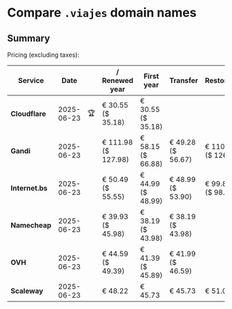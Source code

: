 # Compare `.viajes` domain names

## Summary

Pricing (excluding taxes):

| Service | Date |  | / Renewed year | First year | Transfer | Restoration |
|--|--|--|--|--|--|--|
| **Cloudflare** | 2025-06-23 | 🏆 | € 30.55<br>($ 35.18) | € 30.55<br>($ 35.18) |  |  |
| **Gandi** | 2025-06-23 |  | € 111.98<br>($ 127.98) | € 58.15<br>($ 66.88) | € 49.28<br>($ 56.67) | € 110.41<br>($ 126.97) |
| **Internet.bs** | 2025-06-23 |  | € 50.49<br>($ 55.55) | € 44.99<br>($ 48.99) | € 48.99<br>($ 53.90) | € 99.89<br>($ 98.65) |
| **Namecheap** | 2025-06-23 |  | € 39.93<br>($ 45.98) | € 38.19<br>($ 43.98) | € 38.19<br>($ 43.98) |  |
| **OVH** | 2025-06-23 |  | € 44.59<br>($ 49.39) | € 41.39<br>($ 45.89) | € 41.99<br>($ 46.59) |  |
| **Scaleway** | 2025-06-23 |  | € 48.22 | € 45.73 | € 45.73 | € 51.01 |
